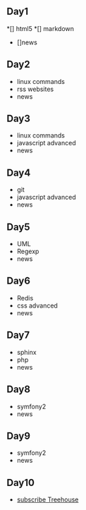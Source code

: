 Day1
----
*[] html5
*[] markdown
* []news

Day2
----
* linux commands
* rss websites
* news

Day3
----
* linux commands
* javascript advanced
* news

Day4
----
* git
* javascript advanced
* news

Day5
----
* UML
* Regexp
* news

Day6
----
* Redis
* css advanced
* news

Day7
----
* sphinx
* php
* news

Day8
----
* symfony2
* news

Day9
----
* symfony2
* news

Day10
-----
* [subscribe Treehouse](https://teamtreehouse.com/subscribe/plans?trial=yes&ref_evt=nav-pricing)

